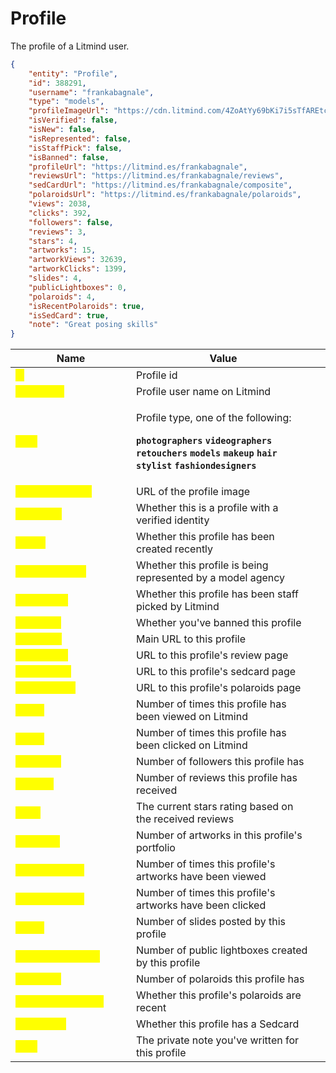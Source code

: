 # Profile

The profile of a Litmind user.

```json
{
    "entity": "Profile",
    "id": 388291,
    "username": "frankabagnale",
    "type": "models",
    "profileImageUrl": "https://cdn.litmind.com/4ZoAtYy69bKi7i5sTfAREtcryiPT6LGK.UserLogoSingleImage.388291.profile.jpg",
    "isVerified": false,
    "isNew": false,
    "isRepresented": false,
    "isStaffPick": false,
    "isBanned": false,
    "profileUrl": "https://litmind.es/frankabagnale",
    "reviewsUrl": "https://litmind.es/frankabagnale/reviews",
    "sedCardUrl": "https://litmind.es/frankabagnale/composite",
    "polaroidsUrl": "https://litmind.es/frankabagnale/polaroids",
    "views": 2038,
    "clicks": 392,
    "followers": false,
    "reviews": 3,
    "stars": 4,
    "artworks": 15,
    "artworkViews": 32639,
    "artworkClicks": 1399,
    "slides": 4,
    "publicLightboxes": 0,
    "polaroids": 4,
    "isRecentPolaroids": true,
    "isSedCard": true,
    "note": "Great posing skills"
}
```

<table><thead><tr><th width="177">Name</th><th>Value</th><th data-hidden></th></tr></thead><tbody><tr><td><mark style="color:yellow;"><strong>id</strong></mark></td><td>Profile id</td><td></td></tr><tr><td><mark style="color:yellow;"><strong>username</strong></mark></td><td>Profile user name on Litmind</td><td></td></tr><tr><td><mark style="color:yellow;"><strong>type</strong></mark></td><td><p>Profile type, one of the following:</p><p><strong><code>photographers</code></strong> <strong><code>videographers</code></strong> <strong><code>retouchers</code></strong> <strong><code>models</code></strong> <strong><code>makeup</code></strong> <strong><code>hair</code></strong> <strong><code>stylist</code></strong> <strong><code>fashiondesigners</code></strong></p></td><td></td></tr><tr><td><mark style="color:yellow;"><strong>profileImageUrl</strong></mark></td><td>URL of the profile image</td><td></td></tr><tr><td><mark style="color:yellow;"><strong>isVerified</strong></mark></td><td>Whether this is a profile with a verified identity</td><td></td></tr><tr><td><mark style="color:yellow;"><strong>isNew</strong></mark></td><td>Whether this profile has been created recently</td><td></td></tr><tr><td><mark style="color:yellow;"><strong>isRepresented</strong></mark></td><td>Whether this profile is being represented by a model agency</td><td></td></tr><tr><td><mark style="color:yellow;"><strong>isStaffPick</strong></mark></td><td>Whether this profile has been staff picked by Litmind</td><td></td></tr><tr><td><mark style="color:yellow;"><strong>isBanned</strong></mark></td><td>Whether you've banned this profile</td><td></td></tr><tr><td><mark style="color:yellow;"><strong>profileUrl</strong></mark></td><td>Main URL to this profile</td><td></td></tr><tr><td><mark style="color:yellow;"><strong>reviewsUrl</strong></mark></td><td>URL to this profile's review page</td><td></td></tr><tr><td><mark style="color:yellow;"><strong>sedCardUrl</strong></mark></td><td>URL to this profile's sedcard page</td><td></td></tr><tr><td><mark style="color:yellow;"><strong>polaroidsUrl</strong></mark></td><td>URL to this profile's polaroids page</td><td></td></tr><tr><td><mark style="color:yellow;"><strong>views</strong></mark></td><td>Number of times this profile has been viewed on Litmind</td><td></td></tr><tr><td><mark style="color:yellow;"><strong>clicks</strong></mark></td><td>Number of times this profile has been clicked on Litmind</td><td></td></tr><tr><td><mark style="color:yellow;"><strong>followers</strong></mark></td><td>Number of followers this profile has</td><td></td></tr><tr><td><mark style="color:yellow;"><strong>reviews</strong></mark></td><td>Number of reviews this profile has received</td><td></td></tr><tr><td><mark style="color:yellow;"><strong>stars</strong></mark></td><td>The current stars rating based on the received reviews</td><td></td></tr><tr><td><mark style="color:yellow;"><strong>artworks</strong></mark></td><td>Number of artworks in this profile's portfolio</td><td></td></tr><tr><td><mark style="color:yellow;"><strong>artworkViews</strong></mark></td><td>Number of times this profile's artworks have been viewed</td><td></td></tr><tr><td><mark style="color:yellow;"><strong>artworkClicks</strong></mark></td><td>Number of times this profile's artworks have been clicked</td><td></td></tr><tr><td><mark style="color:yellow;"><strong>slides</strong></mark></td><td>Number of slides posted by this profile</td><td></td></tr><tr><td><mark style="color:yellow;"><strong>publicLightboxes</strong></mark></td><td>Number of public lightboxes created by this profile</td><td></td></tr><tr><td><mark style="color:yellow;"><strong>polaroids</strong></mark></td><td>Number of polaroids this profile has</td><td></td></tr><tr><td><mark style="color:yellow;"><strong>isRecentPolaroids</strong></mark></td><td>Whether this profile's polaroids are recent</td><td></td></tr><tr><td><mark style="color:yellow;"><strong>isSedCard</strong></mark></td><td>Whether this profile has a Sedcard</td><td></td></tr><tr><td><mark style="color:yellow;"><strong>note</strong></mark></td><td>The private note you've written for this profile</td><td></td></tr></tbody></table>

